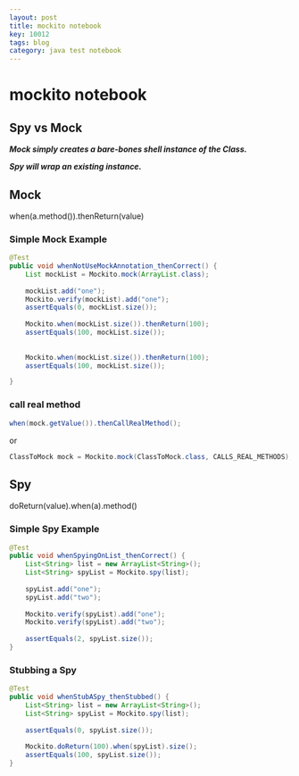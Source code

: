 ```yaml
---
layout: post
title: mockito notebook
key: 10012
tags: blog
category: java test notebook
---
```


# mockito notebook

## Spy vs Mock

***Mock simply creates a bare-bones shell instance of the Class.***

***Spy will wrap an existing instance.***<!--more-->

## Mock

when(a.method()).thenReturn(value)

### Simple Mock Example

```java
@Test
public void whenNotUseMockAnnotation_thenCorrect() {
    List mockList = Mockito.mock(ArrayList.class);
     
    mockList.add("one");
    Mockito.verify(mockList).add("one");
    assertEquals(0, mockList.size());
 
    Mockito.when(mockList.size()).thenReturn(100);
    assertEquals(100, mockList.size());
    
    
    Mockito.when(mockList.size()).thenReturn(100);
    assertEquals(100, mockList.size());

}
```

### call real method

```java
when(mock.getValue()).thenCallRealMethod(); 
```
or

```java
ClassToMock mock = Mockito.mock(ClassToMock.class, CALLS_REAL_METHODS);
```

## Spy

doReturn(value).when(a).method()

### Simple Spy Example

```java
@Test
public void whenSpyingOnList_thenCorrect() {
    List<String> list = new ArrayList<String>();
    List<String> spyList = Mockito.spy(list);
 
    spyList.add("one");
    spyList.add("two");
 
    Mockito.verify(spyList).add("one");
    Mockito.verify(spyList).add("two");
 
    assertEquals(2, spyList.size());
}

```

### Stubbing a Spy

```java
@Test
public void whenStubASpy_thenStubbed() {
    List<String> list = new ArrayList<String>();
    List<String> spyList = Mockito.spy(list);
 
    assertEquals(0, spyList.size());
 
    Mockito.doReturn(100).when(spyList).size();
    assertEquals(100, spyList.size());
}
```




